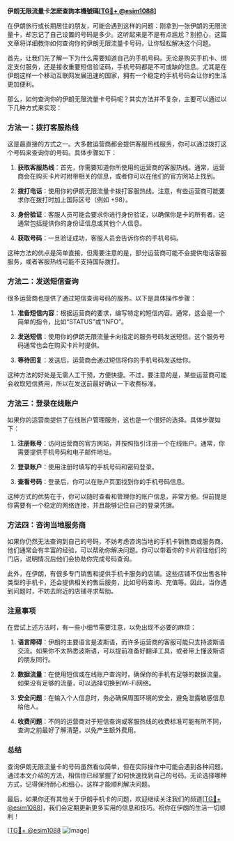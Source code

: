 **伊朗无限流量卡怎麽查詢本機號碼[[TG💪+ @esim1088](https://t.me/s/esim1088)]**

在伊朗旅行或长期居住的朋友，可能会遇到这样的问题：刚拿到一张伊朗的无限流量卡，却忘记了自己设置的号码是多少。这听起来是不是有点尴尬？别担心，这篇文章将详细教你如何查询你的伊朗无限流量卡号码，让你轻松解决这个问题。

首先，让我们先了解一下为什么需要知道自己的手机号码。无论是购买手机卡、绑定支付服务，还是接收重要短信验证码，手机号码都是不可或缺的信息。尤其是在伊朗这样一个移动互联网发展迅速的国家，拥有一个稳定的手机号码会让你的生活更加便利。

那么，如何查询你的伊朗无限流量卡号码呢？其实方法并不复杂，主要可以通过以下几种方式来实现：

### 方法一：拨打客服热线

这是最直接的方式之一。大多数运营商都会提供客服热线服务，你可以通过拨打这个号码来查询你的号码。具体步骤如下：

1. **获取客服热线**：首先，你需要知道你所使用的运营商的客服热线。通常，运营商会在购买卡片时附带相关的信息，或者你可以在他们的官方网站上找到。

2. **拨打电话**：使用你的伊朗无限流量卡拨打客服热线。注意，有些运营商可能要求你在拨打时加上国际区号（例如 +98）。

3. **身份验证**：客服人员可能会要求你进行身份验证，以确保你是卡的所有者。这通常包括提供你的身份证信息或其他个人信息。

4. **获取号码**：一旦验证成功，客服人员会告诉你你的手机号码。

这种方法的优点是简单直接，但需要注意的是，部分运营商可能不会提供电话客服服务，或者客服热线可能不支持国际拨打。

### 方法二：发送短信查询

很多运营商也提供了通过短信查询号码的服务。以下是具体操作步骤：

1. **准备短信内容**：根据运营商的要求，编写特定的短信内容。通常，这会是一个简单的指令，比如“STATUS”或“INFO”。

2. **发送短信**：使用你的伊朗无限流量卡向指定的服务号码发送短信。这个服务号码通常也会在购买卡片时提供。

3. **等待回复**：发送后，运营商会通过短信将你的手机号码发送给你。

这种方法的好处是无需人工干预，方便快捷。不过，要注意的是，某些运营商可能会收取短信费用，所以在发送前最好确认一下收费标准。

### 方法三：登录在线账户

如果你的运营商提供了在线账户管理服务，这也是一个很好的选择。具体步骤如下：

1. **注册账号**：访问运营商的官方网站，并按照指引注册一个在线账户。通常，你需要提供手机号码和电子邮件地址。

2. **登录账户**：使用注册时填写的手机号码和密码登录。

3. **查看号码**：登录后，你可以在账户页面找到你的手机号码信息。

这种方式的优势在于，你可以随时查看和管理你的账户信息，非常方便。但前提是你需要有一个稳定的网络连接，并且能够记住自己的登录凭据。

### 方法四：咨询当地服务商

如果你仍然无法查询到自己的号码，不妨考虑咨询当地的手机卡销售商或服务商。他们通常会有丰富的经验，可以帮助你解决问题。你可以带着你的卡片前往他们的门店，说明情况后他们会协助你完成号码查询。

此外，在伊朗，有很多专门销售和提供手机卡服务的店铺。这些店铺不仅出售各种类型的手机卡，还会提供相关的售后服务，比如号码查询、充值等。因此，当你遇到问题时，不妨去附近的店铺寻求帮助。

### 注意事项

在尝试上述方法时，有一些小细节需要注意，以免出现不必要的麻烦：

1. **语言障碍**：伊朗的主要语言是波斯语，而许多运营商的客服可能只支持波斯语交流。如果你不太熟悉波斯语，可以提前准备好翻译工具，或者带上懂波斯语的朋友同行。

2. **数据流量**：在使用短信或在线账户查询时，确保你的手机有足够的数据流量。如果没有足够的流量，可以选择切换到Wi-Fi网络。

3. **安全问题**：在输入个人信息时，务必确保周围环境的安全，避免泄露敏感信息给他人。

4. **收费问题**：不同的运营商对于短信查询或客服热线的收费标准可能有所不同，查询之前最好了解清楚，以免产生额外费用。

### 总结

查询伊朗无限流量卡的号码虽然看似简单，但在实际操作中可能会遇到各种问题。通过本文介绍的方法，相信你已经掌握了如何快速找到自己的号码。无论选择哪种方式，记得保持耐心和细心，这样才能顺利解决问题。

最后，如果你还有其他关于伊朗手机卡的问题，欢迎继续关注我们的频道[[TG💪+ @esim1088](https://t.me/s/esim1088)]，我们会定期更新更多实用的信息和技巧。祝你在伊朗的生活一切顺利！

[[TG💪+ @esim1088](https://t.me/s/esim1088) ![Image](https://i.postimg.cc/4NQfJmqS/Snipaste-2025-05-13-00-14-12.png)]